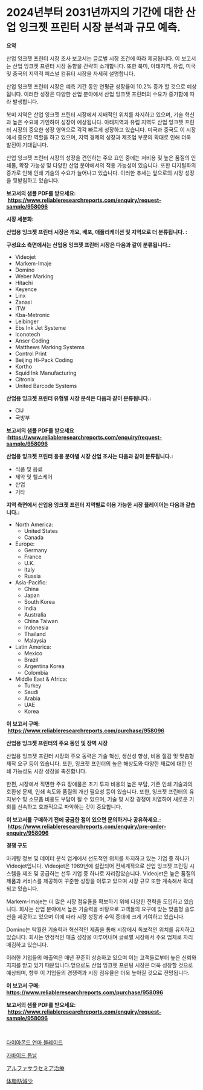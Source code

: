 <p><h1>2024년부터 2031년까지의 기간에 대한 산업 잉크젯 프린터 시장 분석과 규모 예측.</h1></p><p><strong>요약</strong></p>
<p><p>산업 잉크젯 프린터 시장 조사 보고서는 글로벌 시장 조건에 따라 제공됩니다. 이 보고서는 산업 잉크젯 프린터 시장 동향을 간략히 소개합니다. 또한 북미, 아태지역, 유럽, 미국 및 중국의 지역적 퍼스널 컴퓨터 시장을 자세히 설명합니다.</p><p>산업 잉크젯 프린터 시장은 예측 기간 동안 연평균 성장률이 10.2% 증가 할 것으로 예상됩니다. 이러한 성장은 다양한 산업 분야에서 산업 잉크젯 프린터의 수요가 증가함에 따라 발생합니다.</p><p>북미 지역은 산업 잉크젯 프린터 시장에서 지배적인 위치를 차지하고 있으며, 기술 혁신과 높은 수요에 기인하여 성장이 예상됩니다. 아태지역과 유럽 지역도 산업 잉크젯 프린터 시장의 중요한 성장 영역으로 각각 빠르게 성장하고 있습니다. 미국과 중국도 이 시장에서 중요한 역할을 하고 있으며, 지역 경제의 성장과 제조업 부문의 확대로 인해 더욱 발전이 기대됩니다.</p><p>산업 잉크젯 프린터 시장의 성장을 견인하는 주요 요인 중에는 저비용 및 높은 품질의 인쇄물, 확장 가능성 및 다양한 산업 분야에서의 적용 가능성이 있습니다. 또한 디지털화의 증가로 인해 인쇄 기술의 수요가 늘어나고 있습니다. 이러한 추세는 앞으로의 시장 성장을 뒷받침하고 있습니다.</p></p>
<p><strong>보고서의 샘플 PDF를 받으세요: &nbsp;<a href="https://www.reliableresearchreports.com/enquiry/request-sample/958096">https://www.reliableresearchreports.com/enquiry/request-sample/958096</a></strong></p>
<p><strong>시장 세분화:</strong></p>
<p><strong> 산업용 잉크젯 프린터 시장은 개요, 배포, 애플리케이션 및 지역으로 더 분류됩니다. :</strong></p>
<p><strong>구성요소 측면에서는 산업용 잉크젯 프린터 시장은 다음과 같이 분류됩니다.:</strong></p>
<p><ul><li>Videojet</li><li>Markem-Imaje</li><li>Domino</li><li>Weber Marking</li><li>Hitachi</li><li>Keyence</li><li>Linx</li><li>Zanasi</li><li>ITW</li><li>Kba-Metronic</li><li>Leibinger</li><li>Ebs Ink Jet Systeme</li><li>Iconotech</li><li>Anser Coding</li><li>Matthews Marking Systems</li><li>Control Print</li><li>Beijing Hi-Pack Coding</li><li>Kortho</li><li>Squid Ink Manufacturing</li><li>Citronix</li><li>United Barcode Systems</li></ul></p>
<p><strong> 산업용 잉크젯 프린터 유형별 시장 분석은 다음과 같이 분류됩니다.:</strong></p>
<p><ul><li>CIJ</li><li>국방부</li></ul></p>
<p><strong>보고서의 샘플 PDF를 받으세요 :<a href="https://www.reliableresearchreports.com/enquiry/request-sample/958096">https://www.reliableresearchreports.com/enquiry/request-sample/958096</a></strong></p>
<p><strong> 산업용 잉크젯 프린터 응용 분야별 시장 산업 조사는 다음과 같이 분류됩니다.:</strong></p>
<p><ul><li>식품 및 음료</li><li>제약 및 헬스케어</li><li>산업</li><li>기타</li></ul></p>
<p><strong>지역 측면에서 산업용 잉크젯 프린터 지역별로 이용 가능한 시장 플레이어는 다음과 같습니다.:</strong></p>
<p><ul>
    <li>
        North America:
        <ul>
            <li>United States</li>
            <li>Canada</li>
        </ul>
    </li>
    <li>
        Europe:
        <ul>
            <li>Germany</li>
            <li>France</li>
            <li>U.K.</li>
            <li>Italy</li>
            <li>Russia</li>
        </ul>
    </li>
    <li>
        Asia-Pacific:
        <ul>
            <li>China</li>
            <li>Japan</li>
            <li>South Korea</li>
            <li>India</li>
            <li>Australia</li>
            <li>China Taiwan</li>
            <li>Indonesia</li>
            <li>Thailand</li>
            <li>Malaysia</li>
        </ul>
    </li>
    <li>
        Latin America:
        <ul>
            <li>Mexico</li>
            <li>Brazil</li>
            <li>Argentina Korea</li>
            <li>Colombia</li>
        </ul>
    </li>
    <li>
        Middle East & Africa:
        <ul>
            <li>Turkey</li>
            <li>Saudi</li>
            <li>Arabia</li>
            <li>UAE</li>
            <li>Korea</li>
        </ul>
    </li>
    </ul></p>
<p><strong>이 보고서 구매: &nbsp;<a href="https://www.reliableresearchreports.com/purchase/958096">https://www.reliableresearchreports.com/purchase/958096</a></strong></p>
<p><strong>산업용 잉크젯 프린터의 주요 동인 및 장벽 시장</strong></p>
<p><p>산업용 잉크젯 프린터 시장의 주요 동력은 기술 혁신, 생산성 향상, 비용 절감 및 맞춤형 제작 요구 등이 있습니다. 또한, 잉크젯 프린터의 높은 해상도와 다양한 재료에 대한 인쇄 가능성도 시장 성장을 촉진합니다.</p><p>한편, 시장에서 직면한 주요 장애물은 초기 투자 비용의 높은 부담, 기존 인쇄 기술과의 호환성 문제, 인쇄 속도와 품질의 개선 필요성 등이 있습니다. 또한, 잉크젯 프린터의 유지보수 및 소모품 비용도 부담이 될 수 있으며, 기술 및 시장 경쟁이 치열하여 새로운 기회를 신속하고 효과적으로 파악하는 것이 중요합니다.</p></p>
<p><strong>이 보고서를 구매하기 전에 궁금한 점이 있으면 문의하거나 공유하세요.: &nbsp;<a href="https://www.reliableresearchreports.com/enquiry/pre-order-enquiry/958096">https://www.reliableresearchreports.com/enquiry/pre-order-enquiry/958096</a></strong></p>
<p><strong>경쟁 구도</strong></p>
<p><p>마케팅 정보 및 데이터 분석 업계에서 선도적인 위치를 차지하고 있는 기업 중 하나가 Videojet입니다. Videojet은 1969년에 설립되어 전세계적으로 산업 잉크젯 프린팅 시스템을 제조 및 공급하는 선두 기업 중 하나로 자리잡았습니다. Videojet은 높은 품질의 제품과 서비스를 제공하여 꾸준한 성장을 이루고 있으며 시장 규모 또한 계속해서 확대되고 있습니다.</p><p>Markem-Imaje는 더 많은 시장 점유율을 확보하기 위해 다양한 전략을 도입하고 있습니다. 회사는 산업 분야에서 높은 기술력을 바탕으로 고객들의 요구에 맞는 맞춤형 솔루션을 제공하고 있으며 이에 따라 시장 성장과 수익 증대에 크게 기여하고 있습니다.</p><p>Domino는 탁월한 기술력과 혁신적인 제품을 통해 시장에서 독보적인 위치를 유지하고 있습니다. 회사는 안정적인 매출 성장을 이루어내며 글로벌 시장에서 주요 업체로 자리매김하고 있습니다.</p><p>이러한 기업들의 매출액은 매년 꾸준히 상승하고 있으며 이는 고객들로부터 높은 신뢰와 지지를 받고 있기 때문입니다.앞으로도 산업 잉크젯 프린팅 시장은 더욱 성장할 것으로 예상되며, 향후 이 기업들의 경쟁력과 시장 점유율은 더욱 높아질 것으로 전망됩니다.</p></p>
<p><strong>이 보고서 구매: &nbsp; <a href="https://www.reliableresearchreports.com/purchase/958096">https://www.reliableresearchreports.com/purchase/958096</a></strong></p>
<p><strong>보고서의 샘플 PDF를 받으세요: &nbsp;<a href="https://www.reliableresearchreports.com/enquiry/request-sample/958096">https://www.reliableresearchreports.com/enquiry/request-sample/958096</a></strong><strong></strong></p>
<p>&nbsp;</p>
<p><p><a href="https://medium.com/@koreycrooks2022/%EB%8B%A4%EC%9D%B4%EC%95%84%EB%AA%AC%EB%93%9C-%EC%97%B0%EB%A7%88-%EB%82%A0%EC%9D%98-%EC%8B%9C%EC%9E%A5-%EA%B7%9C%EB%AA%A8-cagr-%EB%8F%99%ED%96%A5-2024-2030-8e1a6e7ec4c9">다이아몬드 연마 블레이드</a></p><p><a href="https://medium.com/@koreycrooks2022/%EC%B9%B4%EB%B0%94%EC%9D%B4%EB%93%9C-%ED%86%B1%EB%82%A0-%EC%8B%9C%EC%9E%A5-%EC%A1%B0%EC%82%AC-%EB%B3%B4%EA%B3%A0%EC%84%9C-%EA%B7%B8-%EC%97%AD%EC%82%AC%EC%99%80-2024%EB%85%84%EB%B6%80%ED%84%B0-2031%EB%85%84%EA%B9%8C%EC%A7%80%EC%9D%98-%EC%98%88%EC%B8%A1-4cded14d0834">카바이드 톱날</a></p><p><a href="https://medium.com/@ronaldowens626/%E3%82%A2%E3%83%AB%E3%83%95%E3%82%A1%E3%82%B5%E3%83%A9%E3%82%BB%E3%83%9F%E3%82%A2%E6%B2%BB%E7%99%82%E5%B8%82%E5%A0%B4%E3%81%AE%E5%88%86%E6%9E%90%E3%81%A82024%E5%B9%B4%E3%81%8B%E3%82%892031%E5%B9%B4%E3%81%BE%E3%81%A7%E3%81%AE%E6%9C%9F%E9%96%93%E3%81%AB%E4%BA%88%E6%83%B3%E3%81%95%E3%82%8C%E3%82%8B%E8%A6%8F%E6%A8%A1-e457aeac5003">アルファサラセミア治療</a></p><p><a href="https://medium.com/@jewelmohr96/%E4%BD%93%E8%84%82%E8%82%AA%E5%89%8A%E6%B8%9B%E5%B8%82%E5%A0%B4-2031%E5%B9%B4%E3%81%BE%E3%81%A7%E3%81%AE%E6%88%90%E5%8A%9F%E3%81%99%E3%82%8B%E3%83%93%E3%82%B8%E3%83%8D%E3%82%B9%E6%88%A6%E7%95%A5%E3%81%AE%E9%8D%B5%E3%82%92%E4%BA%88%E6%B8%AC-c35a588245bb">体脂肪減少</a></p></p>